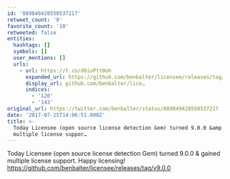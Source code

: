 ```yaml
---
id: '889849428550537217'
retweet_count: '0'
favorite_count: '10'
retweeted: false
entities:
  hashtags: []
  symbols: []
  user_mentions: []
  urls:
    - url: https://t.co/d6iuPtt0oh
      expanded_url: https://github.com/benbalter/licensee/releases/tag/v9.0.0
      display_url: github.com/benbalter/lice…
      indices:
        - '120'
        - '143'
original_url: https://twitter.com/benbalter/status/889849428550537217
date: '2017-07-25T14:06:51.000Z'
title: >-
  Today Licensee (open source license detection Gem) turned 9.0.0 &amp; gained
  multiple license suppor…
---
```


Today Licensee (open source license detection Gem) turned 9.0.0 &amp; gained multiple license support. Happy licensing! https://github.com/benbalter/licensee/releases/tag/v9.0.0
